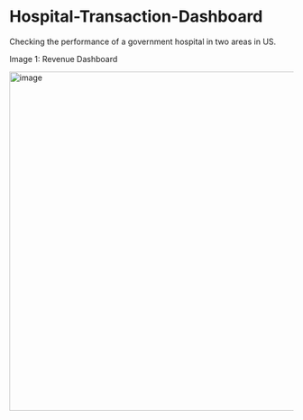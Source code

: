 # Hospital-Transaction-Dashboard
Checking the performance of a government hospital in two areas in US.





Image 1: Revenue Dashboard


<img width="602" alt="image" src="https://github.com/Adebisiokegbemi/Hospital-Transaction-Dashboard/assets/91023196/952af02b-7c18-422a-a75f-c6d53b5ef007">
